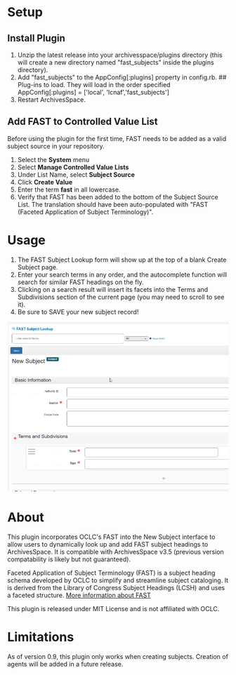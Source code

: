 # Setup


## Install Plugin
1. Unzip the latest release into your archivesspace/plugins directory (this will create a new directory named "fast_subjects" inside the plugins directory). 
2. Add "fast_subjects" to the AppConfig[:plugins] property in config.rb.
    \#\# Plug-ins to load. They will load in the order specified
    AppConfig[:plugins] = ['local', 'lcnaf','fast_subjects']
3. Restart ArchivesSpace.


## Add FAST to Controlled Value List
Before using the plugin for the first time, FAST needs to be added as a valid subject source in your repository.

1. Select the **System** menu
2. Select **Manage Controlled Value Lists**
3. Under List Name, select **Subject Source**
4. Click **Create Value**
5. Enter the term **fast** in all lowercase. 
6. Verify that FAST has been added to the bottom of the Subject Source List. The translation should have been auto-populated with "FAST (Faceted Application of Subject Terminology)".


# Usage
1. The FAST Subject Lookup form will show up at the top of a blank Create Subject page.
1. Enter your search terms in any order, and the autocomplete function will search for similar FAST headings on the fly.
2. Clicking on a search result will insert its facets into the Terms and Subdivisions section of the current page (you may need to scroll to see it).
3. Be sure to SAVE your new subject record! 

![Demonstration](assets/gpP6zrOgiY.gif)



# About
This plugin incorporates OCLC's FAST into the New Subject interface to allow users to dynamically look up and add FAST subject headings to ArchivesSpace. It is compatible with ArchivesSpace v3.5 (previous version compatability is likely but not guaranteed).

Faceted Application of Subject Terminology (FAST) is a subject heading schema developed by OCLC to simplify and streamline subject cataloging. It is derived from the Library of Congress Subject Headings (LCSH) and uses a faceted structure. [More information about FAST](https://www.oclc.org/research/areas/data-science/fast.html)

This plugin is released under MIT License and is not affiliated with OCLC. 


# Limitations

As of version 0.9, this plugin only works when creating subjects. Creation of agents will be added in a future release. 


